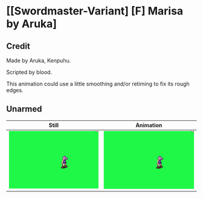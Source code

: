 # [\[Swordmaster-Variant\] \[F\] Marisa by Aruka]

## Credit

Made by Aruka, Kenpuhu. 

Scripted by blood.

This animation could use a little smoothing and/or retiming to fix its rough edges.
	
## Unarmed

| Still | Animation |
| :---: | :-------: |
| ![Unarmed still](./Unarmed_000.png) | ![Unarmed animation](./Unarmed.gif) |
